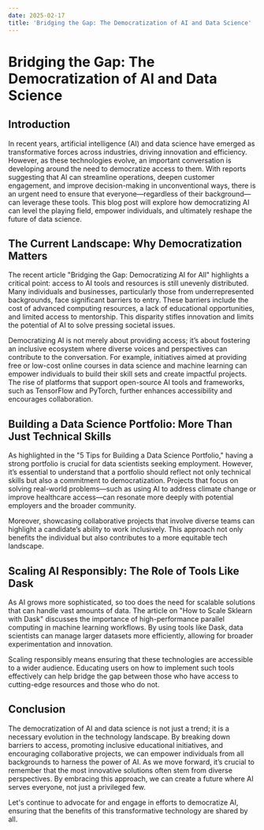 ```yaml
---
date: 2025-02-17
title: 'Bridging the Gap: The Democratization of AI and Data Science'
---
```


# Bridging the Gap: The Democratization of AI and Data Science

## Introduction

In recent years, artificial intelligence (AI) and data science have emerged as transformative forces across industries, driving innovation and efficiency. However, as these technologies evolve, an important conversation is developing around the need to democratize access to them. With reports suggesting that AI can streamline operations, deepen customer engagement, and improve decision-making in unconventional ways, there is an urgent need to ensure that everyone—regardless of their background—can leverage these tools. This blog post will explore how democratizing AI can level the playing field, empower individuals, and ultimately reshape the future of data science.

<!-- more -->
## The Current Landscape: Why Democratization Matters

The recent article "Bridging the Gap: Democratizing AI for All" highlights a critical point: access to AI tools and resources is still unevenly distributed. Many individuals and businesses, particularly those from underrepresented backgrounds, face significant barriers to entry. These barriers include the cost of advanced computing resources, a lack of educational opportunities, and limited access to mentorship. This disparity stifles innovation and limits the potential of AI to solve pressing societal issues.

Democratizing AI is not merely about providing access; it’s about fostering an inclusive ecosystem where diverse voices and perspectives can contribute to the conversation. For example, initiatives aimed at providing free or low-cost online courses in data science and machine learning can empower individuals to build their skill sets and create impactful projects. The rise of platforms that support open-source AI tools and frameworks, such as TensorFlow and PyTorch, further enhances accessibility and encourages collaboration.

## Building a Data Science Portfolio: More Than Just Technical Skills

As highlighted in the "5 Tips for Building a Data Science Portfolio," having a strong portfolio is crucial for data scientists seeking employment. However, it’s essential to understand that a portfolio should reflect not only technical skills but also a commitment to democratization. Projects that focus on solving real-world problems—such as using AI to address climate change or improve healthcare access—can resonate more deeply with potential employers and the broader community.

Moreover, showcasing collaborative projects that involve diverse teams can highlight a candidate’s ability to work inclusively. This approach not only benefits the individual but also contributes to a more equitable tech landscape.

## Scaling AI Responsibly: The Role of Tools Like Dask

As AI grows more sophisticated, so too does the need for scalable solutions that can handle vast amounts of data. The article on "How to Scale Sklearn with Dask" discusses the importance of high-performance parallel computing in machine learning workflows. By using tools like Dask, data scientists can manage larger datasets more efficiently, allowing for broader experimentation and innovation.

Scaling responsibly means ensuring that these technologies are accessible to a wider audience. Educating users on how to implement such tools effectively can help bridge the gap between those who have access to cutting-edge resources and those who do not.

## Conclusion

The democratization of AI and data science is not just a trend; it is a necessary evolution in the technology landscape. By breaking down barriers to access, promoting inclusive educational initiatives, and encouraging collaborative projects, we can empower individuals from all backgrounds to harness the power of AI. As we move forward, it’s crucial to remember that the most innovative solutions often stem from diverse perspectives. By embracing this approach, we can create a future where AI serves everyone, not just a privileged few. 

Let's continue to advocate for and engage in efforts to democratize AI, ensuring that the benefits of this transformative technology are shared by all.